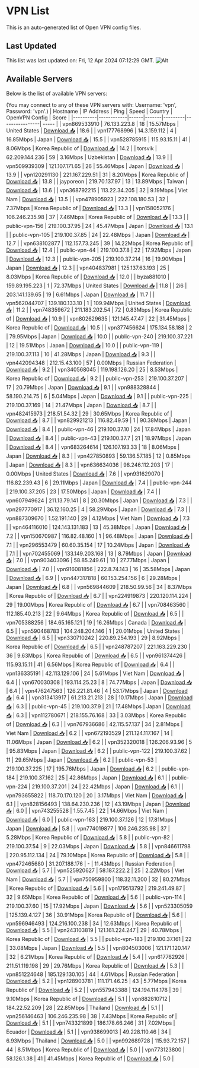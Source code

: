 # VPN List

This is an auto-generated list of Open VPN config files.

## Last Updated

This list was last updated on: Fri, 12 Apr 2024 07:12:29 GMT.
![Alt](https://repobeats.axiom.co/api/embed/186b98318ef1479477931607c1ad7d823f12451f.svg "Repobeats analytics image")

## Available Servers

Below is the list of available VPN servers:

(You may connect to any of these VPN servers with: Username: 'vpn', Password: 'vpn'.)
| Hostname | IP Address | Ping | Speed | Country | OpenVPN Config | Score |
|----------|------------|------|-------|---------|----------------| ----- |
| vpn869533910 | 76.133.223.8 | 18 | 15.57Mbps | United States | [Download 📥](./configs/server_0_US.ovpn) | 18.6 |
| vpn177768996 | 14.3.159.112 | 4 | 16.85Mbps | Japan | [Download 📥](./configs/server_1_JP.ovpn) | 15.5 |
| vpn528785915 | 115.93.15.11 | 41 | 8.06Mbps | Korea Republic of | [Download 📥](./configs/server_2_KR.ovpn) | 14.2 |
| torsvik | 62.209.144.236 | 59 | 3.16Mbps | Uzbekistan | [Download 📥](./configs/server_3_UZ.ovpn) | 13.9 |
| vpn509939309 | 121.107.171.65 | 26 | 55.46Mbps | Japan | [Download 📥](./configs/server_4_JP.ovpn) | 13.9 |
| vpn120291130 | 221.167.229.51 | 31 | 8.20Mbps | Korea Republic of | [Download 📥](./configs/server_5_KR.ovpn) | 13.8 |
| jayporeon | 219.70.137.97 | 13 | 13.89Mbps | Taiwan | [Download 📥](./configs/server_6_TW.ovpn) | 13.6 |
| vpn368792215 | 113.22.34.205 | 32 | 9.19Mbps | Viet Nam | [Download 📥](./configs/server_7_VN.ovpn) | 13.5 |
| vpn478905923 | 222.108.180.53 | 32 | 7.37Mbps | Korea Republic of | [Download 📥](./configs/server_8_KR.ovpn) | 13.3 |
| vpn158052176 | 106.246.235.98 | 37 | 7.46Mbps | Korea Republic of | [Download 📥](./configs/server_9_KR.ovpn) | 13.3 |
| public-vpn-156 | 219.100.37.95 | 24 | 45.47Mbps | Japan | [Download 📥](./configs/server_10_JP.ovpn) | 13.1 |
| public-vpn-105 | 219.100.37.85 | 24 | 22.48Mbps | Japan | [Download 📥](./configs/server_11_JP.ovpn) | 12.7 |
| vpn638102877 | 112.157.73.245 | 39 | 14.22Mbps | Korea Republic of | [Download 📥](./configs/server_12_KR.ovpn) | 12.4 |
| public-vpn-44 | 219.100.37.8 | 22 | 17.92Mbps | Japan | [Download 📥](./configs/server_13_JP.ovpn) | 12.3 |
| public-vpn-205 | 219.100.37.214 | 16 | 19.90Mbps | Japan | [Download 📥](./configs/server_14_JP.ovpn) | 12.3 |
| vpn404837981 | 125.137.63.193 | 25 | 8.03Mbps | Korea Republic of | [Download 📥](./configs/server_15_KR.ovpn) | 12.0 |
| byza881010 | 159.89.195.223 | 1 | 72.37Mbps | United States | [Download 📥](./configs/server_16_US.ovpn) | 11.8 |
| 2i6 | 203.141.139.65 | 19 | 6.61Mbps | Japan | [Download 📥](./configs/server_17_JP.ovpn) | 11.7 |
| vpn562044707 | 139.180.133.10 | 1 | 109.94Mbps | United States | [Download 📥](./configs/server_18_US.ovpn) | 11.2 |
| vpn748359672 | 211.183.202.54 | 72 | 0.83Mbps | Korea Republic of | [Download 📥](./configs/server_19_KR.ovpn) | 10.9 |
| vpn802629635 | 121.145.47.47 | 22 | 31.45Mbps | Korea Republic of | [Download 📥](./configs/server_20_KR.ovpn) | 10.5 |
| vpn377456624 | 175.134.58.188 | 2 | 79.95Mbps | Japan | [Download 📥](./configs/server_21_JP.ovpn) | 10.0 |
| public-vpn-240 | 219.100.37.221 | 12 | 19.51Mbps | Japan | [Download 📥](./configs/server_22_JP.ovpn) | 10.0 |
| public-vpn-119 | 219.100.37.113 | 10 | 41.28Mbps | Japan | [Download 📥](./configs/server_23_JP.ovpn) | 9.3 |
| vpn442094348 | 212.15.43.100 | 57 | 0.00Mbps | Russian Federation | [Download 📥](./configs/server_24_RU.ovpn) | 9.2 |
| vpn340568045 | 119.198.126.20 | 25 | 8.53Mbps | Korea Republic of | [Download 📥](./configs/server_25_KR.ovpn) | 9.2 |
| public-vpn-253 | 219.100.37.207 | 17 | 20.79Mbps | Japan | [Download 📥](./configs/server_26_JP.ovpn) | 9.1 |
| vpn988328844 | 58.190.214.75 | 6 | 5.04Mbps | Japan | [Download 📥](./configs/server_27_JP.ovpn) | 9.1 |
| public-vpn-225 | 219.100.37.169 | 14 | 21.47Mbps | Japan | [Download 📥](./configs/server_28_JP.ovpn) | 8.7 |
| vpn482415973 | 218.51.54.32 | 29 | 30.65Mbps | Korea Republic of | [Download 📥](./configs/server_29_KR.ovpn) | 8.7 |
| vpn829921213 | 116.82.49.59 | 1 | 90.38Mbps | Japan | [Download 📥](./configs/server_30_JP.ovpn) | 8.4 |
| public-vpn-46 | 219.100.37.10 | 24 | 17.84Mbps | Japan | [Download 📥](./configs/server_31_JP.ovpn) | 8.4 |
| public-vpn-43 | 219.100.37.7 | 21 | 18.97Mbps | Japan | [Download 📥](./configs/server_32_JP.ovpn) | 8.4 |
| vpn683264614 | 126.107.193.33 | 18 | 8.06Mbps | Japan | [Download 📥](./configs/server_33_JP.ovpn) | 8.3 |
| vpn427850893 | 59.136.57.185 | 12 | 0.85Mbps | Japan | [Download 📥](./configs/server_34_JP.ovpn) | 8.3 |
| vpn636634036 | 98.246.112.203 | 17 | 0.00Mbps | United States | [Download 📥](./configs/server_35_US.ovpn) | 7.6 |
| vpn931629070 | 116.82.239.43 | 6 | 29.11Mbps | Japan | [Download 📥](./configs/server_36_JP.ovpn) | 7.4 |
| public-vpn-244 | 219.100.37.205 | 23 | 17.50Mbps | Japan | [Download 📥](./configs/server_37_JP.ovpn) | 7.4 |
| vpn607949624 | 211.13.79.141 | 8 | 20.30Mbps | Japan | [Download 📥](./configs/server_38_JP.ovpn) | 7.3 |
| vpn297770917 | 36.12.160.25 | 4 | 58.29Mbps | Japan | [Download 📥](./configs/server_39_JP.ovpn) | 7.3 |
| vpn887309670 | 1.52.191.140 | 29 | 4.12Mbps | Viet Nam | [Download 📥](./configs/server_40_VN.ovpn) | 7.3 |
| vpn464116010 | 124.143.131.183 | 13 | 45.38Mbps | Japan | [Download 📥](./configs/server_41_JP.ovpn) | 7.2 |
| vpn150670987 | 116.82.48.160 | 1 | 96.48Mbps | Japan | [Download 📥](./configs/server_42_JP.ovpn) | 7.1 |
| vpn296553479 | 60.60.35.154 | 17 | 10.24Mbps | Japan | [Download 📥](./configs/server_43_JP.ovpn) | 7.1 |
| vpn702455069 | 133.149.203.168 | 13 | 8.79Mbps | Japan | [Download 📥](./configs/server_44_JP.ovpn) | 7.0 |
| vpn903403096 | 58.85.249.61 | 10 | 27.77Mbps | Japan | [Download 📥](./configs/server_45_JP.ovpn) | 7.0 |
| vpn916081856 | 222.8.74.143 | 16 | 35.58Mbps | Japan | [Download 📥](./configs/server_46_JP.ovpn) | 6.9 |
| vpn447317818 | 60.153.254.156 | 6 | 29.28Mbps | Japan | [Download 📥](./configs/server_47_JP.ovpn) | 6.8 |
| vpn569844609 | 218.50.99.56 | 34 | 8.37Mbps | Korea Republic of | [Download 📥](./configs/server_48_KR.ovpn) | 6.7 |
| vpn224919873 | 220.120.114.224 | 29 | 19.00Mbps | Korea Republic of | [Download 📥](./configs/server_49_KR.ovpn) | 6.7 |
| vpn708463560 | 112.185.40.213 | 22 | 9.64Mbps | Korea Republic of | [Download 📥](./configs/server_50_KR.ovpn) | 6.5 |
| vpn705388256 | 184.65.165.121 | 19 | 16.26Mbps | Canada | [Download 📥](./configs/server_51_CA.ovpn) | 6.5 |
| vpn590468783 | 104.248.204.146 | 1 | 20.01Mbps | United States | [Download 📥](./configs/server_52_US.ovpn) | 6.5 |
| vpn330710242 | 220.89.254.193 | 29 | 8.92Mbps | Korea Republic of | [Download 📥](./configs/server_53_KR.ovpn) | 6.5 |
| vpn248787207 | 221.163.229.230 | 36 | 9.63Mbps | Korea Republic of | [Download 📥](./configs/server_54_KR.ovpn) | 6.5 |
| vpn961374426 | 115.93.15.11 | 41 | 6.56Mbps | Korea Republic of | [Download 📥](./configs/server_55_KR.ovpn) | 6.4 |
| vpn136335191 | 42.113.129.106 | 24 | 5.61Mbps | Viet Nam | [Download 📥](./configs/server_56_VN.ovpn) | 6.4 |
| vpn670030308 | 193.114.25.23 | 8 | 74.77Mbps | Japan | [Download 📥](./configs/server_57_JP.ovpn) | 6.4 |
| vpn476247563 | 126.221.81.46 | 4 | 53.17Mbps | Japan | [Download 📥](./configs/server_58_JP.ovpn) | 6.4 |
| vpn313413917 | 61.213.21.213 | 28 | 10.17Mbps | Japan | [Download 📥](./configs/server_59_JP.ovpn) | 6.3 |
| public-vpn-45 | 219.100.37.9 | 21 | 17.48Mbps | Japan | [Download 📥](./configs/server_60_JP.ovpn) | 6.3 |
| vpn112780671 | 218.155.76.168 | 33 | 3.03Mbps | Korea Republic of | [Download 📥](./configs/server_61_KR.ovpn) | 6.3 |
| vpn767936686 | 42.115.57.137 | 34 | 2.81Mbps | Viet Nam | [Download 📥](./configs/server_62_VN.ovpn) | 6.2 |
| vpn672193529 | 211.124.117.167 | 14 | 11.06Mbps | Japan | [Download 📥](./configs/server_63_JP.ovpn) | 6.2 |
| vpn352320018 | 126.206.93.96 | 5 | 95.83Mbps | Japan | [Download 📥](./configs/server_64_JP.ovpn) | 6.2 |
| public-vpn-122 | 219.100.37.62 | 11 | 29.65Mbps | Japan | [Download 📥](./configs/server_65_JP.ovpn) | 6.2 |
| public-vpn-53 | 219.100.37.225 | 17 | 195.76Mbps | Japan | [Download 📥](./configs/server_66_JP.ovpn) | 6.2 |
| public-vpn-184 | 219.100.37.162 | 25 | 42.86Mbps | Japan | [Download 📥](./configs/server_67_JP.ovpn) | 6.1 |
| public-vpn-224 | 219.100.37.201 | 24 | 22.42Mbps | Japan | [Download 📥](./configs/server_68_JP.ovpn) | 6.1 |
| vpn793655822 | 118.70.170.120 | 20 | 3.17Mbps | Viet Nam | [Download 📥](./configs/server_69_VN.ovpn) | 6.1 |
| vpn828156493 | 138.64.230.236 | 12 | 43.19Mbps | Japan | [Download 📥](./configs/server_70_JP.ovpn) | 6.0 |
| vpn743255528 | 1.55.7.45 | 22 | 14.66Mbps | Viet Nam | [Download 📥](./configs/server_71_VN.ovpn) | 6.0 |
| public-vpn-163 | 219.100.37.126 | 12 | 17.81Mbps | Japan | [Download 📥](./configs/server_72_JP.ovpn) | 5.8 |
| vpn774019877 | 106.246.235.98 | 37 | 5.28Mbps | Korea Republic of | [Download 📥](./configs/server_73_KR.ovpn) | 5.8 |
| public-vpn-82 | 219.100.37.54 | 9 | 22.03Mbps | Japan | [Download 📥](./configs/server_74_JP.ovpn) | 5.8 |
| vpn846611798 | 220.95.112.134 | 24 | 79.10Mbps | Korea Republic of | [Download 📥](./configs/server_75_KR.ovpn) | 5.8 |
| vpn472465680 | 31.207.188.176 | - | 11.43Mbps | Russian Federation | [Download 📥](./configs/server_76_RU.ovpn) | 5.7 |
| vpn525920627 | 58.187.222.2 | 25 | 2.22Mbps | Viet Nam | [Download 📥](./configs/server_77_VN.ovpn) | 5.7 |
| vpn750959800 | 118.32.11.200 | 32 | 80.27Mbps | Korea Republic of | [Download 📥](./configs/server_78_KR.ovpn) | 5.6 |
| vpn179513792 | 219.241.49.87 | 32 | 9.65Mbps | Korea Republic of | [Download 📥](./configs/server_79_KR.ovpn) | 5.6 |
| public-vpn-114 | 219.100.37.60 | 15 | 17.92Mbps | Japan | [Download 📥](./configs/server_80_JP.ovpn) | 5.6 |
| vpn523305059 | 125.139.4.127 | 36 | 30.91Mbps | Korea Republic of | [Download 📥](./configs/server_81_KR.ovpn) | 5.6 |
| vpn596946493 | 124.216.100.238 | 34 | 12.63Mbps | Korea Republic of | [Download 📥](./configs/server_82_KR.ovpn) | 5.5 |
| vpn243103819 | 121.161.224.247 | 29 | 40.78Mbps | Korea Republic of | [Download 📥](./configs/server_83_KR.ovpn) | 5.5 |
| public-vpn-183 | 219.100.37.161 | 22 | 33.08Mbps | Japan | [Download 📥](./configs/server_84_JP.ovpn) | 5.5 |
| vpn804503006 | 121.171.120.147 | 32 | 6.21Mbps | Korea Republic of | [Download 📥](./configs/server_85_KR.ovpn) | 5.4 |
| vpn617762926 | 211.51.119.198 | 29 | 29.76Mbps | Korea Republic of | [Download 📥](./configs/server_86_KR.ovpn) | 5.3 |
| vpn851224648 | 185.129.130.105 | 44 | 4.61Mbps | Russian Federation | [Download 📥](./configs/server_87_RU.ovpn) | 5.2 |
| vpn128903781 | 111.171.46.25 | 43 | 5.77Mbps | Korea Republic of | [Download 📥](./configs/server_88_KR.ovpn) | 5.2 |
| vpn557943388 | 124.194.114.178 | 39 | 9.10Mbps | Korea Republic of | [Download 📥](./configs/server_89_KR.ovpn) | 5.1 |
| vpn882810712 | 184.22.52.209 | 28 | 22.85Mbps | Thailand | [Download 📥](./configs/server_90_TH.ovpn) | 5.1 |
| vpn256146463 | 106.246.235.98 | 38 | 7.43Mbps | Korea Republic of | [Download 📥](./configs/server_91_KR.ovpn) | 5.1 |
| vpn743321899 | 186.178.66.246 | 31 | 7.02Mbps | Ecuador | [Download 📥](./configs/server_92_EC.ovpn) | 5.1 |
| vpn938699013 | 49.228.110.46 | 34 | 6.93Mbps | Thailand | [Download 📥](./configs/server_93_TH.ovpn) | 5.0 |
| vpn992689728 | 115.93.72.157 | 44 | 8.51Mbps | Korea Republic of | [Download 📥](./configs/server_94_KR.ovpn) | 5.0 |
| vpn773123800 | 58.126.1.38 | 41 | 41.45Mbps | Korea Republic of | [Download 📥](./configs/server_95_KR.ovpn) | 5.0 |
